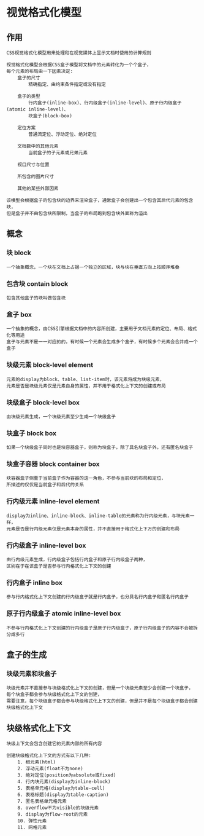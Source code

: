 # 视觉格式化模型

## 作用
    CSS视觉格式化模型用来处理和在视觉媒体上显示文档时使用的计算规则

    视觉格式化模型会根据CSS盒子模型将文档中的元素转化为一个个盒子，
    每个元素的布局由一下因素决定:
        盒子的尺寸
            精确指定、由约束条件指定或没有指定
        
        盒子的类型
            行内盒子(inline-box)、行内级盒子(inline-level)、原子行内级盒子(atomic inline-level)、
            块盒子(block-box)
        
        定位方案
            普通流定位、浮动定位、绝对定位
        
        文档数中的其他元素
            当前盒子的子元素或兄弟元素
        
        视口尺寸与位置

        所包含的图片尺寸

        其他的某些外部因素

    该模型会根据盒子的包含块的边界来渲染盒子，通常盒子会创建出一个包含其后代元素的包含块，
    但是盒子并不由包含块所限制，当盒子的布局跑到包含块外面称为溢出
        

## 概念

### 块 block
    一个抽象概念，一个块在文档上占据一个独立的区域，块与块在垂直方向上按顺序堆叠

### 包含块 contain block
    包含其他盒子的块叫做包含块

### 盒子 box
    一个抽象的概念，由CSS引擎根据文档中的内容所创建，主要用于文档元素的定位、布局、格式化等用途
    盒子与元素不是一一对应的的，有时候一个元素会生成多个盒子，有时候多个元素会合并成一个盒子

### 块级元素 block-level element
    元素的display为block、table、list-item时，该元素将成为块级元素，
    元素是否是块级元素仅是元素自身的属性，并不用于格式化上下文的创建或布局

### 块级盒子 block-level box
    由块级元素生成，一个块级元素至少生成一个块级盒子

### 块盒子 block box
    如果一个块级盒子同时也是块容器盒子，则称为块盒子，除了具名块盒子外，还有匿名块盒子

### 块盒子容器 block container box
    块容器盒子侧重于当前盒子作为容器的这一角色，不参与当前块的布局和定位，
    所描述的仅仅是当前盒子和后代的关系

### 行内级元素 inline-level element
    display为inline、inline-block、inline-table的元素称为行内级元素，与块元素一样，
    元素是否是行内级元素仅是元素本身的属性，并不直接用于格式化上下万的创建和布局

### 行内级盒子 inline-level box
    由行内级元素生成，行内级盒子包括行内盒子和原子行内级盒子两种，
    区别在于在该盒子是否参与行内格式化上下文的创建

### 行内盒子 inline box
    参与行内格式化上下文创建的行内级盒子就是行内盒子，也分具名行内盒子和匿名行内盒子

### 原子行内级盒子 atomic inline-level box
    不参与行内格式化上下文创建的行内级盒子是原子行内级盒子，原子行内级盒子的内容不会被拆分成多行


## 盒子的生成

### 块级元素和块盒子
    块级元素并不直接参与块级格式化上下文的创建，但是一个块级元素至少会创建一个块盒子，
    每个块盒子都会参与块级格式化上下文的创建，
    需要注意，每个块级盒子都会参与块级格式化上下文的创建，但是并不是每个块级盒子都会创建块级格式化上下文



## 块级格式化上下文
    块级上下文会包含创建它的元素内部的所有内容

    创建块级格式化上下文的方式有以下几种:
        1. 根元素(html)
        2. 浮动元素(float不为none)
        3. 绝对定位(position为absolute或fixed)
        4. 行内块元素(display为inline-block)
        5. 表格单元格(display为table-cell)
        6. 表格标题(display为table-caption)
        7. 匿名表格单元格元素
        8. overflow不为visible的块级元素
        9. display为flow-root的元素
        10. 弹性元素
        11. 网格元素

